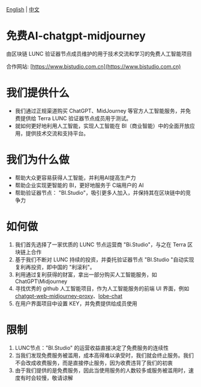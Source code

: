 [English](https://github.com/osbi-code/freeAI-chatgpt-midjourney) | [中文](#)
# 免费AI-chatgpt-midjourney
由区块链 LUNC 验证器节点成员维护的用于技术交流和学习的免费人工智能项目  

合作网站: [https://www.bistudio.com.cn](https://www.bistudio.com.cn)

# 我们提供什么
- 我们通过正规渠道购买 ChatGPT、MidJourney 等官方人工智能服务，并免费提供给 Terra LUNC 验证器节点成员用于测试。  
- 就如何更好地利用人工智能，实现人工智能在 BI（商业智能）中的全面开放应用，提供技术交流和支持平台。

# 我们为什么做
- 帮助大众更容易获得人工智能，并利用AI提高生产力
- 帮助企业实现更智能的 BI，更好地服务于 C端用户的 AI
- 帮助验证器节点： "BI.Studio"，吸引更多人加入，并保持其在区块链中的竞争力

# 如何做
1. 我们首先选择了一家优质的 LUNC 节点运营商 "Bi.Studio"，与之在 Terra 区块链上合作
2. 基于我们不断对 LUNC 持续的投资，并委托验证器节点 "BI.Studio "自动实现复利再投资，即中国的 "利滚利"。
3. 利用通过复利获得的财富，拿出一部分购买人工智能服务，如 ChatGPT\Midjourney
4. 寻找优秀的 github 人工智能项目，作为人工智能服务的前端 UI 界面，例如 [chatgpt-web-midjourney-proxy](https://github.com/Dooy/chatgpt-web-midjourney-proxy)、[lobe-chat](https://github.com/lobehub/lobe-chat)
5. 在用户界面项目中设置 KEY，并免费提供给成员使用

# 限制
1. LUNC节点："BI.Studio" 的运营收益直接决定了免费服务的连续性
2. 当我们发现免费服务被滥用，成本高得难以承受时，我们就会终止服务。我们不会改成收费服务，而是直接停止服务，因为收费违背了我们的初衷
3. 由于我们提供的是免费服务，因此当使用服务的人数较多或服务被滥用时，速度有时会较慢，敬请谅解
